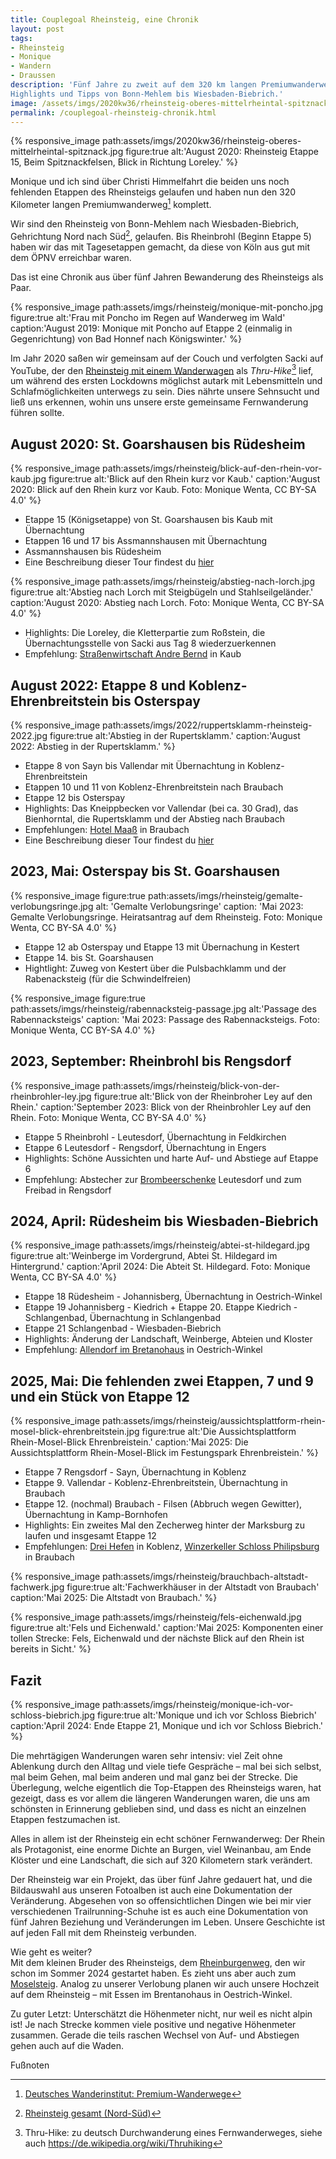 ```yaml
---
title: Couplegoal Rheinsteig, eine Chronik
layout: post
tags:
- Rheinsteig
- Monique
- Wandern
- Draussen
description: 'Fünf Jahre zu zweit auf dem 320 km langen Premiumwanderweg. Unsere
Highlights und Tipps von Bonn-Mehlem bis Wiesbaden-Biebrich.'
image: /assets/imgs/2020kw36/rheinsteig-oberes-mittelrheintal-spitznack.jpg
permalink: /couplegoal-rheinsteig-chronik.html
---
```

{% responsive_image path:assets/imgs/2020kw36/rheinsteig-oberes-mittelrheintal-spitznack.jpg
figure:true alt:'August 2020: Rheinsteig Etappe 15, Beim Spitznackfelsen,
Blick in Richtung Loreley.' %}

Monique und ich sind über Christi Himmelfahrt die beiden uns noch fehlenden Etappen des Rheinsteigs gelaufen
und haben nun den 320 Kilometer langen Premiumwanderweg[^premium] komplett.

Wir sind den Rheinsteig von Bonn-Mehlem nach Wiesbaden-Biebrich,
Gehrichtung Nord nach Süd[^rns], gelaufen.
Bis Rheinbrohl (Beginn Etappe 5) haben wir das mit Tagesetappen gemacht,
da diese von Köln aus gut mit dem ÖPNV erreichbar waren.

Das ist eine Chronik aus über fünf Jahren Bewanderung des Rheinsteigs als Paar.
<!--break-->

{% responsive_image path:assets/imgs/rheinsteig/monique-mit-poncho.jpg
figure:true alt:'Frau mit Poncho im Regen auf Wanderweg im Wald'
caption:'August 2019: Monique mit Poncho auf Etappe 2 (einmalig in Gegenrichtung)
von Bad Honnef nach Königswinter.' %}

Im Jahr 2020 saßen wir gemeinsam auf der Couch und verfolgten Sacki auf YouTube,
der den [Rheinsteig mit einem Wanderwagen](
https://www.youtube.com/watch?v=8epVsOrYHhc&list=PLiy-Kbpy168Ub_lkElGWevb431NbxZCkT)
als *Thru-Hike*[^thru] lief, um während des ersten Lockdowns möglichst autark mit
Lebensmitteln und Schlafmöglichkeiten unterwegs zu sein. Dies nährte unsere
Sehnsucht und ließ uns erkennen, wohin uns unsere erste gemeinsame Fernwanderung
führen sollte.

## August 2020: St. Goarshausen bis Rüdesheim

{% responsive_image path:assets/imgs/rheinsteig/blick-auf-den-rhein-vor-kaub.jpg
figure:true alt:'Blick auf den Rhein kurz vor Kaub.'
caption:'August 2020: Blick auf den Rhein kurz vor Kaub.
Foto: Monique Wenta, CC BY-SA 4.0' %}

- Etappe 15 (Königsetappe) von St. Goarshausen bis Kaub mit Übernachtung
- Etappen 16 und 17 bis Assmannshausen mit Übernachtung
- Assmannshausen bis Rüdesheim
- Eine Beschreibung dieser Tour findest du
  [hier](/2020/09/27/2020-kalenderwoche-36.html#montag-rheinsteig-etappe-17--ein-geschenk-von-heise)

{% responsive_image path:assets/imgs/rheinsteig/abstieg-nach-lorch.jpg
figure:true alt:'Abstieg nach Lorch mit Steigbügeln und Stahlseilgeländer.'
caption:'August 2020: Abstieg nach Lorch. Foto: Monique Wenta, CC BY-SA 4.0' %}

- Highlights: Die Loreley, die Kletterpartie zum Roßstein, die Übernachtungsstelle
von Sacki aus Tag 8 wiederzuerkennen
- Empfehlung: [Straßenwirtschaft Andre Bernd](https://www.weingut-bernd.com/) in Kaub

## August 2022: Etappe 8 und Koblenz-Ehrenbreitstein bis Osterspay

{% responsive_image path:assets/imgs/2022/ruppertsklamm-rheinsteig-2022.jpg
figure:true alt:'Abstieg in der Rupertsklamm.'
caption:'August 2022: Abstieg in der Rupertsklamm.' %}

- Etappe 8 von Sayn bis Vallendar mit Übernachtung in Koblenz-Ehrenbreitstein
- Etappen 10 und 11 von Koblenz-Ehrenbreitstein nach Braubach
- Etappe 12 bis Osterspay
- Highlights: Das Kneippbecken vor Vallendar (bei ca. 30 Grad), das Bienhorntal,
die Rupertsklamm und der Abstieg nach Braubach
- Empfehlungen: [Hotel Maaß](https://www.hotelmaass.de/) in Braubach
- Eine Beschreibung dieser Tour findest du [hier](
/2023/02/19/zwanzigzweiundzwanzig.html#alles-neu)

## 2023, Mai: Osterspay bis St. Goarshausen

{% responsive_image figure:true path:assets/imgs/rheinsteig/gemalte-verlobungsringe.jpg
alt: 'Gemalte Verlobungsringe'
caption: 'Mai 2023: Gemalte Verlobungsringe. Heiratsantrag auf dem Rheinsteig.
Foto: Monique Wenta, CC BY-SA 4.0' %}

- Etappe 12 ab Osterspay und Etappe 13 mit Übernachung in Kestert
- Etappe 14. bis St. Goarshausen
- Hightlight: Zuweg von Kestert über die Pulsbachklamm
und der Rabenacksteig (für die Schwindelfreien)

{% responsive_image figure:true path:assets/imgs/rheinsteig/rabennacksteig-passage.jpg
alt:'Passage des Rabennacksteigs'
caption: 'Mai 2023: Passage des Rabennacksteigs. Foto: Monique Wenta, CC BY-SA 4.0' %}

## 2023, September: Rheinbrohl bis Rengsdorf

{% responsive_image path:assets/imgs/rheinsteig/blick-von-der-rheinbrohler-ley.jpg
figure:true alt:'Blick von der Rheinbroher Ley auf den Rhein.'
caption:'September 2023: Blick von der Rheinbrohler Ley auf den Rhein.
Foto: Monique Wenta, CC BY-SA 4.0' %}

- Etappe 5 Rheinbrohl - Leutesdorf, Übernachtung in Feldkirchen
- Etappe 6 Leutesdorf - Rengsdorf, Übernachtung in Engers
- Highlights: Schöne Aussichten und harte Auf- und Abstiege auf Etappe 6
- Empfehlung: Abstecher zur [Brombeerschenke](https://www.brombeerschenke.de/)
Leutesdorf und zum Freibad in Rengsdorf

## 2024, April: Rüdesheim bis Wiesbaden-Biebrich

{% responsive_image path:assets/imgs/rheinsteig/abtei-st-hildegard.jpg
figure:true alt:'Weinberge im Vordergrund, Abtei St. Hildegard im Hintergrund.'
caption:'April 2024: Die Abteit St. Hildegard. Foto: Monique Wenta, CC BY-SA 4.0' %}
- Etappe 18 Rüdesheim - Johannisberg, Übernachtung in Oestrich-Winkel
- Etappe 19 Johannisberg - Kiedrich  + Etappe 20. Etappe Kiedrich - Schlangenbad,
Übernachtung in Schlangenbad
- Etappe 21 Schlangenbad - Wiesbaden-Biebrich
- Highlights: Änderung der Landschaft, Weinberge, Abteien und Kloster
- Empfehlung: [Allendorf im Bretanohaus](
https://allendorf.de/allendorf/brentanohaus/) in Oestrich-Winkel

## 2025, Mai: Die fehlenden zwei Etappen, 7 und 9 und ein Stück von Etappe 12

{% responsive_image
path:assets/imgs/rheinsteig/aussichtsplattform-rhein-mosel-blick-ehrenbreitstein.jpg
figure:true alt:'Die Aussichtsplattform Rhein-Mosel-Blick Ehrenbreistein.'
caption:'Mai 2025: Die Aussichtsplattform Rhein-Mosel-Blick im Festungspark Ehrenbreistein.' %}

- Etappe 7 Rengsdorf - Sayn, Übernachtung in Koblenz
- Etappe 9. Vallendar - Koblenz-Ehrenbreitstein, Übernachtung in Braubach
- Etappe 12. (nochmal) Braubach - Filsen (Abbruch wegen Gewitter),
Übernachtung in Kamp-Bornhofen
- Highlights: Ein zweites Mal den Zecherweg hinter der Marksburg zu laufen
und insgesamt Etappe 12
- Empfehlungen: [Drei Hefen](https://www.dreihefen.de/) in Koblenz,
[Winzerkeller Schloss Philipsburg](https://winzerkeller-philippsburg.de/) in Braubach

{% responsive_image path:assets/imgs/rheinsteig/brauchbach-altstadt-fachwerk.jpg
figure:true alt:'Fachwerkhäuser in der Altstadt von Braubach'
caption:'Mai 2025: Die Altstadt von Braubach.' %}

{% responsive_image path:assets/imgs/rheinsteig/fels-eichenwald.jpg
figure:true alt:'Fels und Eichenwald.'
caption:'Mai 2025: Komponenten einer tollen Strecke:
Fels, Eichenwald und der nächste Blick auf den Rhein ist bereits in Sicht.' %}

## Fazit

{% responsive_image path:assets/imgs/rheinsteig/monique-ich-vor-schloss-biebrich.jpg
figure:true alt:'Monique und ich vor Schloss Biebrich'
caption:'April 2024: Ende Etappe 21, Monique und ich vor Schloss Biebrich.' %}

Die mehrtägigen Wanderungen waren sehr intensiv:
viel Zeit ohne Ablenkung durch den Alltag und viele tiefe Gespräche –
mal bei sich selbst, mal beim Gehen, mal beim anderen und mal ganz bei der Strecke.
Die Überlegung, welche eigentlich die Top-Etappen des Rheinsteigs waren,
hat gezeigt, dass es vor allem die längeren Wanderungen waren,
die uns am schönsten in Erinnerung geblieben sind, und dass es nicht an einzelnen Etappen festzumachen ist.

Alles in allem ist der Rheinsteig ein echt schöner Fernwanderweg: Der Rhein als
Protagonist, eine enorme Dichte an Burgen, viel Weinanbau, am Ende Klöster und
eine Landschaft, die sich auf 320 Kilometern stark verändert.

Der Rheinsteig war ein Projekt, das über fünf Jahre gedauert hat, und die
Bildauswahl aus unseren Fotoalben ist auch eine Dokumentation der Veränderung.
Abgesehen von so offensichtlichen Dingen wie bei mir vier verschiedenen 
Trailrunning-Schuhe ist es auch eine Dokumentation von fünf Jahren Beziehung 
und Veränderungen im Leben. 
Unsere Geschichte ist auf jeden Fall mit dem Rheinsteig verbunden.

Wie geht es weiter?\
Mit dem kleinen Bruder des Rheinsteigs, dem
[Rheinburgenweg](https://rheinburgenweg.com/), den wir schon im Sommer 2024
gestartet haben. Es zieht uns aber auch zum
[Moselsteig](https://www.visitmosel.de/wandern/).
Analog zu unserer Verlobung planen wir auch unsere Hochzeit auf dem Rheinsteig –
mit Essen im Brentanohaus in Oestrich-Winkel.

Zu guter Letzt: Unterschätzt die Höhenmeter nicht, nur weil es nicht alpin ist!
Je nach Strecke kommen viele positive und negative Höhenmeter zusammen. Gerade
die teils raschen Wechsel von Auf- und Abstiegen gehen auch auf die Waden.

Fußnoten

[^premium]: [Deutsches Wanderinstitut: Premium-Wanderwege](https://www.wanderinstitut.de/premiumwege/)
[^rns]: [Rheinsteig gesamt (Nord-Süd)](https://www.romantischer-rhein.de/a-rheinsteig-gesamt-nord-sued)
[^thru]: Thru-Hike: zu deutsch Durchwanderung eines Fernwanderweges, siehe auch <https://de.wikipedia.org/wiki/Thruhiking>

